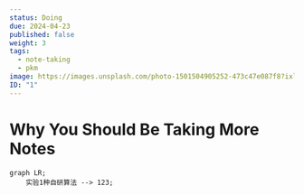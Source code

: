 ```yaml
---
status: Doing
due: 2024-04-23
published: false
weight: 3
tags:
  - note-taking
  - pkm
image: https://images.unsplash.com/photo-1501504905252-473c47e087f8?ixlib=rb-4.0.3&ixid=MnwxMjA3fDB8MHxwaG90by1wYWdlfHx8fGVufDB8fHx8&auto=format&fit=crop&w=300&q=80
ID: "1"
---
```


# Why You Should Be Taking More Notes

```mermaid
graph LR;
	实验1种自研算法 --> 123;
```